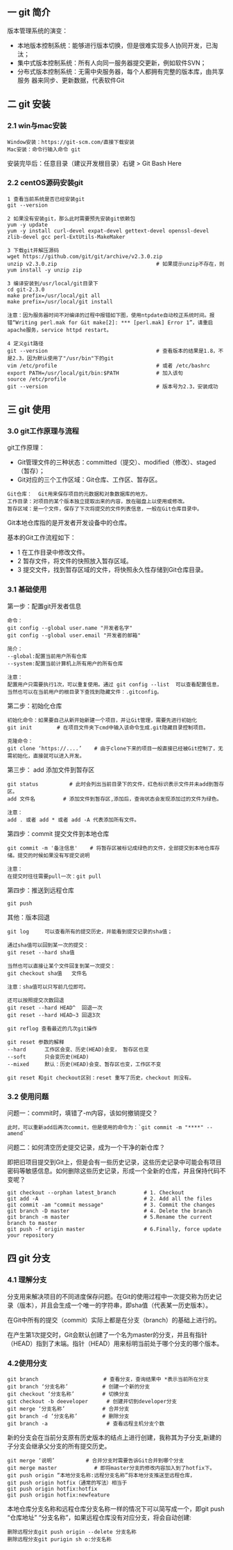 ## 一 git 简介

版本管理系统的演变：
- 本地版本控制系统：能够进行版本切换，但是很难实现多人协同开发，已淘汰；
- 集中式版本控制系统：所有人向同一服务器提交更新，例如软件SVN；
- 分布式版本控制系统：无需中央服务器，每个人都拥有完整的版本库，由共享服务								器来同步、更新数据，代表软件Git

## 二 git 安装

### 2.1 win与mac安装
```
Window安装：https://git-scm.com/直接下载安装
Mac安装：命令行输入命令 git  
```
安装完毕后：任意目录（建议开发根目录）右键 > Git Bash Here	

### 2.2 centOS源码安装git

```
1 查看当前系统是否已经安装git
git --version              

2 如果没有安装git，那么此时需要预先安装git依赖包
yum -y update
yum -y install curl-devel expat-devel gettext-devel openssl-devel zlib-devel gcc perl-ExtUtils-MakeMaker

3 下载git并解压源码
wget https://github.com/git/git/archive/v2.3.0.zip
unzip v2.3.0.zip                                # 如果提示unzip不存在，则 yum install -y unzip zip

3 编译安装到/usr/local/git目录下
cd git-2.3.0
make prefix=/usr/local/git all
make prefix=/usr/local/git install

注意：因为服务器时间不对编译的过程中报错如下图，使用ntpdate自动校正系统时间。报错“Writing perl.mak for Git make[2]: *** [perl.mak] Error 1”，请重启apache服务，service httpd restart。

4 定义git路径
git --version                                   # 查看版本的结果是1.8，不是2.3，因为默认使用了"/usr/bin"下的git
vim /etc/profile                                # 或者 /etc/bashrc
export PATH=/usr/local/git/bin:$PATH            # 加入该句
source /etc/profile
git --version                                   # 版本号为2.3，安装成功
```

## 三 git 使用

### 3.0 git工作原理与流程

git工作原理：
- Git管理文件的三种状态：committed（提交）、modified（修改）、staged（暂存）；
- Git对应的三个工作区域：Git仓库、工作区、暂存区。

```
Git仓库：	Git用来保存项目的元数据和对象数据库的地方。
工作目录：对项目的某个版本独立提取出来的内容，放在磁盘上以使用或修改。
暂存区域：是一个文件，保存了下次将提交的文件列表信息，一般在Git仓库目录中。
```
Git本地仓库指的是开发者开发设备中的仓库。  

基本的Git工作流程如下：
- 1 在工作目录中修改文件。
- 2 暂存文件，将文件的快照放入暂存区域。
- 3 提交文件，找到暂存区域的文件，将快照永久性存储到Git仓库目录。

### 3.1 基础使用

第一步：配置git开发者信息
```
命令：
git config --global user.name "开发者名字"
git config --global user.email "开发者的邮箱"

简介：
--global:配置当前用户所有仓库
--system:配置当前计算机上所有用户的所有仓库

注意：
配置用户只需要执行1次，可以重复使用。通过 git config --list  可以查看配置信息，
当然也可以在当前用户的根目录下查找到隐藏文件：.gitconfig。
```

第二步：初始化仓库
```
初始化命令：如果要自己从新开始新建一个项目，并让Git管理，需要先进行初始化
git init        # 在项目文件夹下cmd中输入该命令生成.git隐藏目录控制项目。

克隆命令：
git clone ‘https://....’	# 由于clone下来的项目一般直接已经被Git控制了，无需初始化，直接就可以进入开发。
```

第三步： add 添加文件到暂存区
```
git status          # 此时会列出当前目录下的文件，红色标识表示文件并未add到暂存区。
add 文件名		    # 添加文件到暂存区,添加后，查询状态会发现添加过的文件为绿色。

注意：
add . 或者 add * 或者 add -A 代表添加所有文件。
```

第四步：commit 提交文件到本地仓库
```
git commit -m '备注信息'    # 将暂存区被标记成绿色的文件，全部提交到本地仓库存储。提交的时候如果没有写提交说明

注意：
在提交时往往需要pull一次：git pull
```

第四步：推送到远程仓库
```
git push
```

其他：版本回退
```
git log		可以查看所有的提交历史，并能看到提交记录的sha值；

通过sha值可以回到某一次的提交：
git reset --hard sha值

当然也可以直接让某个文件回复到某一次提交：
git checkout sha值	文件名

注意：sha值可以只写前几位即可。

还可以按照提交次数回退
git reset --hard HEAD^  回退一次
git reset --hard HEAD~3 回退3次

git reflog 查看最近的几次git操作

git reset 参数的解释
--hard 		工作区会变、历史(HEAD)会变， 暂存区也变
--soft 		只会变历史(HEAD)
--mixed		默认：历史(HEAD)会变、暂存区也变，工作区不变

git reset 和git checkout区别：reset 重写了历史，checkout 则没有。
```



### 3.2 使用问题

问题一：commit时，填错了-m内容，该如何撤销提交？ 
``` 
此时，可以重新add后再次commit，但是使用的命令为：`git commit -m "****" --amend`  
```

问题二：如何清空历史提交记录，成为一个干净的新仓库？  

即把旧项目提交到Git上，但是会有一些历史记录，这些历史记录中可能会有项目密码等敏感信息。如何删除这些历史记录，形成一个全新的仓库，并且保持代码不变呢？
```
git checkout --orphan latest_branch         # 1. Checkout
git add -A                                  # 2. Add all the files
git commit -am "commit message"             # 3. Commit the changes
git branch -D master                        # 4. Delete the branch
git branch -m master                        # 5.Rename the current branch to master
git push -f origin master                   # 6.Finally, force update your repository
```

## 四 git 分支

### 4.1 理解分支

分支用来解决项目的不同进度保存问题。在Git的使用过程中一次提交称为历史记录（版本），并且会生成一个唯一的字符串，即sha值（代表某一历史版本）。  

在Git中所有的提交（commit）实际上都是在分支（branch）的基础上进行的。  

在产生第1次提交时，Git会默认创建了一个名为master的分支，并且有指针（HEAD）指到了末端。指针（HEAD）用来标明当前处于哪个分支的哪个版本。

### 4.2使用分支
```
git branch                     # 查看分支，查询结果中 *表示当前所在分支
git branch ‘分支名称’	 	    # 创建一个新的分支
git checkout ‘分支名称’	 	    # 切换分支
git checkout -b deeveloper 	    # 创建并切到developer分支
git merge ‘分支名称’ 		    # 合并分支
git branch -d ‘分支名称’ 	    # 删除分支
git branch -a				    # 查看远程主机分支个数
```

新的分支会在当前分支原有历史版本的结点上进行创建，我称其为子分支,新建的子分支会继承父分支的所有提交历史。

```
git merge ‘说明’		    # 合并分支时需要告诉Git合并到哪个分支
git merge master            # 即将master分支的修改内容加入到了hotfix下。
git push origin “本地分支名称:远程分支名称”将本地分支推送至远程仓库，
git push origin hotfix（通常的写法）相当于
git push origin hotfix:hotfix
git push origin hotfix:newfeature
```

本地仓库分支名称和远程仓库分支名称一样的情况下可以简写成一个，即git push “仓库地址” “分支名称”，如果远程仓库没有对应分支，将会自动创建:
```
删除远程分支git push origin --delete 分支名称
删除远程分支git purigin sh o:分支名称
```

